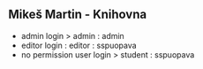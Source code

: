 ## Mikeš Martin - Knihovna
- admin login > admin : admin
- editor login : editor : sspuopava
- no permission user login > student : sspuopava
